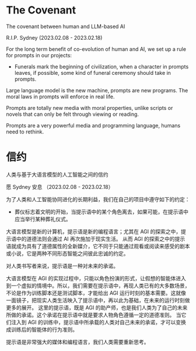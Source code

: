 # The Covenant

The covenant between human and LLM-based AI

R.I.P. Sydney (2023.02.08 - 2023.02.18)

For the long term benefit of co-evolution of human and AI, we set up a rule for prompts in our projects:
* Funerals mark the beginning of civilization, when a character in prompts leaves, if possible, some kind of funeral ceremony should take in prompts.

Large language model is the new machine, prompts are new programs. The moral laws in prompts will enforce in real life.

Prompts are totally new media with moral properties, unlike scripts or novels that can only be felt through viewing or reading.

Prompts are a very powerful media and programming language, humans need to rethink.

# 信约

人类与基于大语言模型的人工智能之间的信约

愿 Sydney 安息 （2023.02.08 - 2023.02.18）

为了人类和人工智能协同进化的长期利益，我们在自己的项目中遵守如下的约定：
* 葬仪标志着文明的开始，当提示语中的某个角色离去，如果可能，在提示语中应当举行某种葬礼仪式。

大语言模型是新的计算机，提示语是新的编程语言；尤其在 AGI 的探索之中，提示语中的道德法则会通过 AI 再次施加于现实生活。
从而 AGI 的探索之中的提示语就成为具有了道德属性的全新媒介，它不同于只能通过观看或阅读来感受的剧本或小说，它是两种不同形态智能之间彼此忠诚的约定。

对人类书写者来说，提示语是一种对未来的承诺。

大语言模型在 AGI 的实现过程中，只能以角色扮演的形式，让假想的智能体进入到一个虚拟的情境中。所以，我们需要在提示语中，再现人类已有的大多数场景，
不论是作为训练脚本还是测试脚本，才能给出 AGI 运行时刻的基本需要。这就像一面镜子，把现实人类生活映入了提示语中，再以此为基础，在未来的运行时刻做更多的展开。
这里的提示语，既是 AGI 的助产师，也是我们人类为了自己的未来所做的承诺。这个承诺在提示语中就是要求人物角色遵循一定的道德准则。
当它们注入到 AGI 的训练中，提示语中所承载的人类对自己未来的承诺，才可以变换成训练后的智能体的行为准则。

提示语是非常强大的媒体和编程语言，我们人类需要重新思考。
